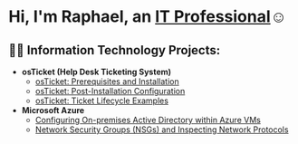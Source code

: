 <h1>Hi, I'm Raphael, an <a href="https://linkedin.com/in/Rcruz5">IT Professional</a>☺</h1>

<h2>👨‍💻 Information Technology Projects:</h2>

- <b>osTicket (Help Desk Ticketing System)</b>
  - [osTicket: Prerequisites and Installation](https://github.com/rcruz04/osticket-prereqs)
  - [osTicket: Post-Installation Configuration](https://github.com/rcruz04/post-install-config)
  - [osTicket: Ticket Lifecycle Examples](https://github.com/rcrus04/ticket-lifecycle)
- <b>Microsoft Azure</b>
  - [Configuring On-premises Active Directory within Azure VMs](https://github.com/rcruz04/configure-ad)
  - [Network Security Groups (NSGs) and Inspecting Network Protocols](https://github.com/rcruz04/azure-network-protocols)



<!-- 
needs to update the repos
-->
